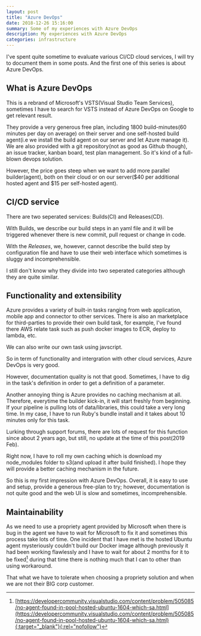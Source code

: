 ```yaml
---
layout: post
title: "Azure DevOps"
date: 2018-12-26 15:16:00
summary: Some of my experiences with Azure DevOps
description: My experiences with Azure DevOps
categories: infrastructure
---
```


I've spent quite sometime to evaluate various CI/CD cloud services, I will try to document them in some posts. And the first one of this series is about Azure DevOps.

## What is Azure DevOps

This is a rebrand of Microsoft's VSTS(Visual Studio Team Services), sometimes I have to search for VSTS instead of Azure DevOps on Google to get relevant result.

They provide a very generous free plan, including 1800 build-minutes(60 minutes per day on average) on their server and one self-hosted build agent(i.e we install the build agent on our server and let Azure manage it). We are also provided with a git repository(not as good as Github though), an issue tracker, kanban board, test plan management.
So it's kind of a full-blown devops solution.

However, the price goes steep when we want to add more parallel builder(agent), both on their cloud or on our server($40 per additional hosted agent and $15 per self-hosted agent).

## CI/CD service

There are two seperated services: Builds(CI) and Releases(CD).

With Builds, we describe our build steps in an yaml file and it will be triggered whenever there is new commit, pull request or change in code.

With the _Releases_, we, however, cannot describe the build step by configuration file and have to use their web interface which sometimes is sluggy and incomprehensible. 

I still don't know why they divide into two seperated categories although they are quite similar.

## Functionality and extensibility

Azure provides a variety of built-in tasks ranging from web application, mobile app and connector to other services.
There is also an marketplace for third-parties to provide their own build task, for example, I've found there AWS relate task such as push docker images to ECR, deploy to lambda, etc.

We can also write our own task using javscript.

So in term of functionality and intergration with other cloud services, Azure DevOps is very good.

However, documentation quality is not that good. Sometimes, I have to dig in the task's definition in order to get a definition of a parameter.

Another annoying thing is Azure provides no caching mechanism at all. Therefore, everytime the builder kick-in, it will start freshly from beginning.
If your pipeline is pulling lots of data/libraries, this could take a very long time. In my case, I have to run Ruby's bundle install and it takes about 10 minutes only for this task.

Lurking through support forums, there are lots of request for this function since about 2 years ago, but still, no update at the time of this post(2019 Feb).

Right now, I have to roll my own caching which is download my node_modules folder to s3(and upload it after build finished). I hope they will provide a better caching mechanism in the future.

So this is my first impression with Azure DevOps. Overall, it is easy to use and setup, provide a generous free-plan to try; however, documentation is not quite good and the web UI is slow and sometimes, incomprehensible.

## Maintainability

As we need to use a propriety agent provided by Microsoft when there is bug in the agent we have to wait for Microsoft to fix it and sometimes this process take lots of time. One incident that I have met is the hosted Ubuntu agent mysteriously couldn't build our Docker image although previously it had been working flawlessly and I have to wait for about 2 months for it to be fixed[^1] during that time there is nothing much that I can to other than using workaround.

That what we have to tolerate when choosing a propriety solution and when we are not their BIG corp customer.

[^1]: [https://developercommunity.visualstudio.com/content/problem/505085/no-agent-found-in-pool-hosted-ubuntu-1604-which-sa.html](https://developercommunity.visualstudio.com/content/problem/505085/no-agent-found-in-pool-hosted-ubuntu-1604-which-sa.html){:target="_blank"}{:rel="nofollow"}
